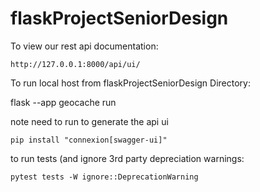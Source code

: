 # flaskProjectSeniorDesign

To view our rest api documentation:

``` http://127.0.0.1:8000/api/ui/ ```

To run local host from flaskProjectSeniorDesign Directory:

flask --app geocache run

note need to run to generate the api ui

```pip install "connexion[swagger-ui]"```

to run tests (and ignore 3rd party depreciation warnings:

```pytest tests -W ignore::DeprecationWarning```



